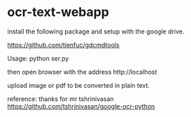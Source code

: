 # ocr-text-webapp

install the following package and setup with the google drive.

https://github.com/tienfuc/gdcmdtools

Usage:
python ser.py

then open browser with the address http://localhost

upload image or pdf to be converted in plain text.



reference:
thanks for mr tshrinivasan
https://github.com/tshrinivasan/google-ocr-python
